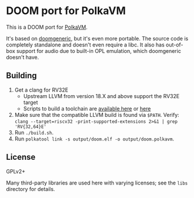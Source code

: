 # DOOM port for PolkaVM

This is a DOOM port for [PolkaVM](https://github.com/koute/polkavm).

It's based on [doomgeneric](https://github.com/ozkl/doomgeneric), but it's even more portable.
The source code is completely standalone and doesn't even require a libc. It also has out-of-box
support for audio due to built-in OPL emulation, which doomgeneric doesn't have.

## Building

1. Get a clang for RV32E
	- Upstream LLVM from version 18.X and above support the RV32E target
	- Scripts to build a toolchain are [available here](https://github.com/paritytech/rustc-rv32e-toolchain) or [here](https://github.com/xermicus/revive/blob/main/build-llvm.sh)
2. Make sure that the compatible LLVM build is found via `$PATH`. Verify: `clang --target=riscv32 -print-supported-extensions 2>&1 | grep 'RV{32,64}E'`
3. Run `./build.sh`.
4. Run `polkatool link -s output/doom.elf -o output/doom.polkavm`.

## License

GPLv2+

Many third-party libraries are used here with varying licenses; see the `libs` directory for details.
